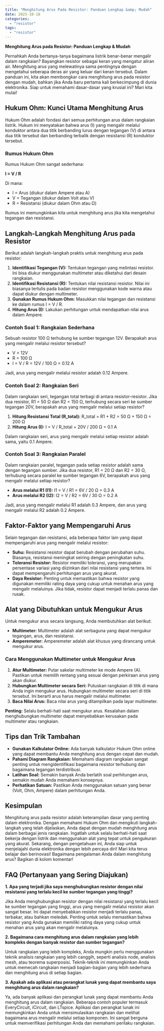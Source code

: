 ```yaml
---
title: "Menghitung Arus Pada Resistor: Panduan Lengkap &amp; Mudah"
date: 2025-10-18
categories: 
  - "resistor"
tags: 
  - "resistor"
---
```


**Menghitung Arus pada Resistor: Panduan Lengkap & Mudah**

Pernahkah Anda bertanya-tanya bagaimana listrik benar-benar mengalir dalam rangkaian? Bayangkan resistor sebagai keran yang mengatur aliran air. Menghitung arus yang melewatinya sama pentingnya dengan mengetahui seberapa deras air yang keluar dari keran tersebut. Dalam panduan ini, kita akan membongkar cara menghitung arus pada resistor dengan mudah, bahkan jika Anda baru pertama kali berkecimpung di dunia elektronika. Siap untuk memahami dasar-dasar yang krusial ini? Mari kita mulai!

## Hukum Ohm: Kunci Utama Menghitung Arus

Hukum Ohm adalah fondasi dari semua perhitungan arus dalam rangkaian listrik. Hukum ini menyatakan bahwa arus (I) yang mengalir melalui konduktor antara dua titik berbanding lurus dengan tegangan (V) di antara dua titik tersebut dan berbanding terbalik dengan resistansi (R) konduktor tersebut.

### Rumus Hukum Ohm

Rumus Hukum Ohm sangat sederhana:

**I = V / R**

Di mana:

- I = Arus (diukur dalam Ampere atau A)
- V = Tegangan (diukur dalam Volt atau V)
- R = Resistansi (diukur dalam Ohm atau Ω)

Rumus ini memungkinkan kita untuk menghitung arus jika kita mengetahui tegangan dan resistansi.

## Langkah-Langkah Menghitung Arus pada Resistor

Berikut adalah langkah-langkah praktis untuk menghitung arus pada resistor:

1. **Identifikasi Tegangan (V):** Tentukan tegangan yang melintasi resistor. Ini bisa diukur menggunakan multimeter atau diketahui dari desain rangkaian.
2. **Identifikasi Resistansi (R):** Tentukan nilai resistansi resistor. Nilai ini biasanya tertulis pada badan resistor menggunakan kode warna atau dapat diukur dengan multimeter.
3. **Gunakan Rumus Hukum Ohm:** Masukkan nilai tegangan dan resistansi ke dalam rumus I = V / R.
4. **Hitung Arus (I):** Lakukan perhitungan untuk mendapatkan nilai arus dalam Ampere.

### Contoh Soal 1: Rangkaian Sederhana

Sebuah resistor 100 Ω terhubung ke sumber tegangan 12V. Berapakah arus yang mengalir melalui resistor tersebut?

- V = 12V
- R = 100 Ω
- I = V / R = 12V / 100 Ω = 0.12 A

Jadi, arus yang mengalir melalui resistor adalah 0.12 Ampere.

### Contoh Soal 2: Rangkaian Seri

Dalam rangkaian seri, tegangan total terbagi di antara resistor-resistor. Jika dua resistor, R1 = 50 Ω dan R2 = 150 Ω, terhubung secara seri ke sumber tegangan 20V, berapakah arus yang mengalir melalui setiap resistor?

1. **Hitung Resistansi Total (R\_total):** R\_total = R1 + R2 = 50 Ω + 150 Ω = 200 Ω
2. **Hitung Arus (I):** I = V / R\_total = 20V / 200 Ω = 0.1 A

Dalam rangkaian seri, arus yang mengalir melalui setiap resistor adalah sama, yaitu 0.1 Ampere.

### Contoh Soal 3: Rangkaian Paralel

Dalam rangkaian paralel, tegangan pada setiap resistor adalah sama dengan tegangan sumber. Jika dua resistor, R1 = 20 Ω dan R2 = 30 Ω, terhubung secara paralel ke sumber tegangan 6V, berapakah arus yang mengalir melalui setiap resistor?

- **Arus melalui R1 (I1):** I1 = V / R1 = 6V / 20 Ω = 0.3 A
- **Arus melalui R2 (I2):** I2 = V / R2 = 6V / 30 Ω = 0.2 A

Jadi, arus yang mengalir melalui R1 adalah 0.3 Ampere, dan arus yang mengalir melalui R2 adalah 0.2 Ampere.

## Faktor-Faktor yang Mempengaruhi Arus

Selain tegangan dan resistansi, ada beberapa faktor lain yang dapat mempengaruhi arus yang mengalir melalui resistor:

- **Suhu:** Resistansi resistor dapat berubah dengan perubahan suhu. Biasanya, resistansi meningkat seiring dengan peningkatan suhu.
- **Toleransi Resistor:** Resistor memiliki toleransi, yang merupakan persentase variasi yang diizinkan dari nilai resistansi yang tertera. Ini dapat mempengaruhi perhitungan arus yang akurat.
- **Daya Resistor:** Penting untuk memastikan bahwa resistor yang digunakan memiliki rating daya yang cukup untuk menahan arus yang mengalir melaluinya. Jika tidak, resistor dapat menjadi terlalu panas dan rusak.

## Alat yang Dibutuhkan untuk Mengukur Arus

Untuk mengukur arus secara langsung, Anda membutuhkan alat berikut:

- **Multimeter:** Multimeter adalah alat serbaguna yang dapat mengukur tegangan, arus, dan resistansi.
- **Amperemeter:** Amperemeter adalah alat khusus yang dirancang untuk mengukur arus.

### Cara Menggunakan Multimeter untuk Mengukur Arus

1. **Atur Multimeter:** Putar sakelar multimeter ke mode Ampere (A). Pastikan untuk memilih rentang yang sesuai dengan perkiraan arus yang akan diukur.
2. **Hubungkan Multimeter secara Seri:** Putuskan rangkaian di titik di mana Anda ingin mengukur arus. Hubungkan multimeter secara seri di titik tersebut. Ini berarti arus harus mengalir melalui multimeter.
3. **Baca Nilai Arus:** Baca nilai arus yang ditampilkan pada layar multimeter.

**Penting:** Selalu berhati-hati saat mengukur arus. Kesalahan dalam menghubungkan multimeter dapat menyebabkan kerusakan pada multimeter atau rangkaian.

## Tips dan Trik Tambahan

- **Gunakan Kalkulator Online:** Ada banyak kalkulator Hukum Ohm online yang dapat membantu Anda menghitung arus dengan cepat dan mudah.
- **Pahami Diagram Rangkaian:** Memahami diagram rangkaian sangat penting untuk mengidentifikasi bagaimana resistor terhubung dan bagaimana tegangan terdistribusi.
- **Latihan Soal:** Semakin banyak Anda berlatih soal perhitungan arus, semakin mudah Anda memahami konsepnya.
- **Perhatikan Satuan:** Pastikan Anda menggunakan satuan yang benar (Volt, Ohm, Ampere) dalam perhitungan Anda.

## Kesimpulan

Menghitung arus pada resistor adalah keterampilan dasar yang penting dalam elektronika. Dengan memahami Hukum Ohm dan mengikuti langkah-langkah yang telah dijelaskan, Anda dapat dengan mudah menghitung arus dalam berbagai jenis rangkaian. Ingatlah untuk selalu berhati-hati saat bekerja dengan listrik dan menggunakan alat yang tepat untuk pengukuran yang akurat. Sekarang, dengan pengetahuan ini, Anda siap untuk menjelajahi dunia elektronika dengan lebih percaya diri! Mari kita terus belajar dan berinovasi! Bagaimana pengalaman Anda dalam menghitung arus? Bagikan di kolom komentar!

## FAQ (Pertanyaan yang Sering Diajukan)

**1\. Apa yang terjadi jika saya menghubungkan resistor dengan nilai resistansi yang terlalu kecil ke sumber tegangan yang tinggi?**

Jika Anda menghubungkan resistor dengan nilai resistansi yang terlalu kecil ke sumber tegangan yang tinggi, arus yang mengalir melalui resistor akan sangat besar. Ini dapat menyebabkan resistor menjadi terlalu panas, terbakar, atau bahkan meledak. Penting untuk selalu memastikan bahwa resistor yang Anda gunakan memiliki rating daya yang cukup untuk menahan arus yang akan mengalir melaluinya.

**2\. Bagaimana cara menghitung arus dalam rangkaian yang lebih kompleks dengan banyak resistor dan sumber tegangan?**

Untuk rangkaian yang lebih kompleks, Anda mungkin perlu menggunakan teknik analisis rangkaian yang lebih canggih, seperti analisis node, analisis mesh, atau teorema superposisi. Teknik-teknik ini memungkinkan Anda untuk memecah rangkaian menjadi bagian-bagian yang lebih sederhana dan menghitung arus di setiap bagian.

**3\. Apakah ada aplikasi atau perangkat lunak yang dapat membantu saya menghitung arus dalam rangkaian?**

Ya, ada banyak aplikasi dan perangkat lunak yang dapat membantu Anda menghitung arus dalam rangkaian. Beberapa contoh populer termasuk EveryCircuit, iCircuit, dan LTspice. Aplikasi dan perangkat lunak ini memungkinkan Anda untuk mensimulasikan rangkaian dan melihat bagaimana arus mengalir melalui setiap komponen. Ini sangat berguna untuk memverifikasi perhitungan Anda dan memahami perilaku rangkaian.

